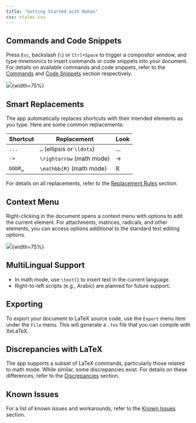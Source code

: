 ```yaml
---
title: "Getting Started with Rohan"
css: styles.css
---
```


## Commands and Code Snippets

Press `Esc`, backslash (`\`) or `Ctrl+Space` to trigger a compositor window, and type mnemonics
to insert commands or code snippets into your document. For details on available commands and 
code snippets, refer to the [Commands](commands.html) and [Code Snippets](code-snippets.html) 
section respectively.


![](images/compositor_window.png){width=75%}


## Smart Replacements

The app automatically replaces shortcuts with their intended elements as you type.
Here are some common replacements:

| Shortcut | Replacement                | Look          |
| -------- | -------------------------- | ------------- |
| `...`    | `…` (ellipsis or `\ldots`) | …             |
| `->`     | `\rightarrow` (math mode)  | $\rightarrow$ |
| `bbbR␣`  | `\mathbb{R}` (math mode)   | $\mathbb{R}$  |

For details on all replacements, refer to the [Replacement Rules](replacement-rules.html) section.

## Context Menu

Right-clicking in the document opens a context menu with options to edit the current element.
For attachments, matrices, radicals, and other elements, you can access options additional to
the standard text editing options.

![](images/context_menu.png){width=75%}

## MultiLingual Support

- In math mode, use `\text{}` to insert text in the current language.
- Right-to-left scripts (e.g., Arabic) are planned for future support.

## Exporting

To export your document to LaTeX source code, use the `Export` menu item under the `File` menu.
This will generate a `.tex` file that you can compile with XeLaTeX.

## Discrepancies with LaTeX

The app supports a subset of LaTeX commands, particularly those related to math mode.
While similar, some discrepancies exist. For details on these differences, refer to
the [Discrepancies](discrepancy.html) section.

## Known Issues

For a list of known issues and workarounds, refer to the [Known Issues](known-issues.html) section.

